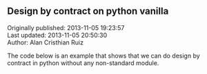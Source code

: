 ## Design by contract on python vanilla  
Originally published: 2013-11-05 19:23:57  
Last updated: 2013-11-05 20:50:30  
Author: Alan Cristhian Ruiz  
  
The code below is an example that shows that we can do design by contract in python without any non-standard module.